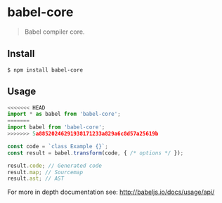 # babel-core

> Babel compiler core.

## Install

```
$ npm install babel-core
```

## Usage

```js
<<<<<<< HEAD
import * as babel from 'babel-core';
=======
import babel from 'babel-core';
>>>>>>> 5a88520246291938171233a829a6c8d57a25619b

const code = `class Example {}`;
const result = babel.transform(code, { /* options */ });

result.code; // Generated code
result.map; // Sourcemap
result.ast; // AST
```

For more in depth documentation see: http://babeljs.io/docs/usage/api/
